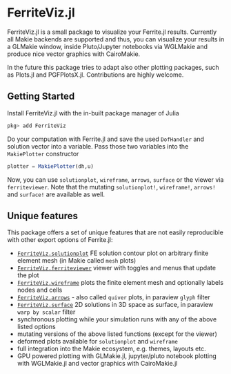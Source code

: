 # FerriteViz.jl

FerriteViz.jl is a small package to visualize your Ferrite.jl results. Currently all Makie backends are supported and thus,
you can visualize your results in a GLMakie window, inside Pluto/Jupyter notebooks via WGLMakie and produce nice vector graphics with
CairoMakie.

In the future this package tries to adapt also other plotting packages, such as Plots.jl and PGFPlotsX.jl. Contributions are highly welcome.

## Getting Started

Install FerriteViz.jl with the in-built package manager of Julia

```julia
pkg> add FerriteViz
```

Do your computation with Ferrite.jl and save the used `DofHandler` and solution vector into a variable. Pass those two variables into
the `MakiePlotter` constructor

```julia
plotter = MakiePlotter(dh,u)
```

Now, you can use `solutionplot`, `wireframe`, `arrows`, `surface` or the viewer via `ferriteviewer`. 
Note that the mutating `solutionplot!`, `wireframe!`, `arrows!` and `surface!` are available as well.

## Unique features

This package offers a set of unique features that are not easily reproducible with other export options of Ferrite.jl:

- [`FerriteViz.solutionplot`](@ref) FE solution contour plot on arbitrary finite element mesh (in Makie called `mesh` plots)
- [`FerriteViz.ferriteviewer`](@ref) viewer with toggles and menus that update the plot
- [`FerriteViz.wireframe`](@ref) plots the finite element mesh and optionally labels nodes and cells
- [`FerriteViz.arrows`](@ref) - also called `quiver` plots, in paraview `glyph` filter
- [`FerriteViz.surface`](@ref) 2D solutions in 3D space as surface, in paraview `warp by scalar` filter
- synchronous plotting while your simulation runs with any of the above listed options
- mutating versions of the above listed functions (except for the viewer)
- deformed plots available for `solutionplot` and `wireframe`
- full integration into the Makie ecosystem, e.g. themes, layouts etc. 
- GPU powered plotting with GLMakie.jl, jupyter/pluto notebook plotting with WGLMakie.jl and vector graphics with CairoMakie.jl

